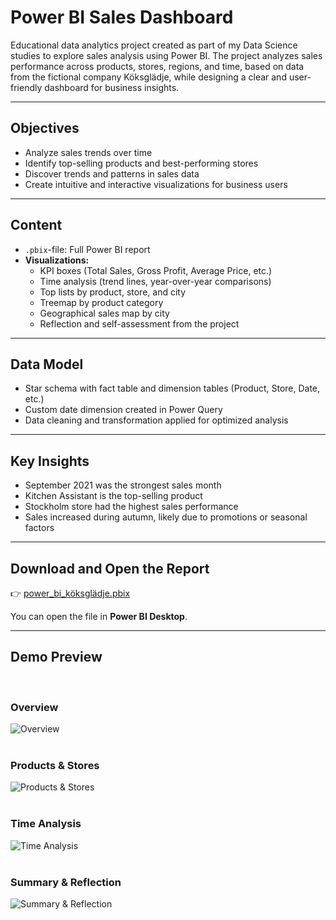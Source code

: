 # Power BI Sales Dashboard

Educational data analytics project created as part of my Data Science studies to explore sales analysis using Power BI. The project analyzes sales performance across products, stores, regions, and time, based on data from the fictional company Köksglädje, while designing a clear and user-friendly dashboard for business insights.

---

## Objectives
- Analyze sales trends over time
- Identify top-selling products and best-performing stores
- Discover trends and patterns in sales data
- Create intuitive and interactive visualizations for business users
  
---

## Content
- `.pbix`-file: Full Power BI report
- **Visualizations:**
  - KPI boxes (Total Sales, Gross Profit, Average Price, etc.)
  - Time analysis (trend lines, year-over-year comparisons)
  - Top lists by product, store, and city
  - Treemap by product category
  - Geographical sales map by city
  - Reflection and self-assessment from the project

---

## Data Model
- Star schema with fact table and dimension tables (Product, Store, Date, etc.)
- Custom date dimension created in Power Query
- Data cleaning and transformation applied for optimized analysis

---

## Key Insights
- September 2021 was the strongest sales month
- Kitchen Assistant is the top-selling product
- Stockholm store had the highest sales performance
- Sales increased during autumn, likely due to promotions or seasonal factors

---

## Download and Open the Report

👉 [power_bi_köksglädje.pbix](./power_bi_köksglädje.pbix)  

You can open the file in **Power BI Desktop**.

---

## Demo Preview  
<br>

### Overview  
![Overview](https://raw.githubusercontent.com/lencemajzovska/powerbi-data-visualization-/main/images/1_overview.png)  
<br>

### Products & Stores 
![Products & Stores](https://raw.githubusercontent.com/lencemajzovska/powerbi-data-visualization-/main/images/2_products_stores.png)  
<br>

### Time Analysis  
![Time Analysis](https://raw.githubusercontent.com/lencemajzovska/powerbi-data-visualization-/main/images/3_time_analysis.png)  
<br>

### Summary & Reflection  
![Summary & Reflection](https://raw.githubusercontent.com/lencemajzovska/powerbi-data-visualization-/main/images/4_summary_reflection.png)  
